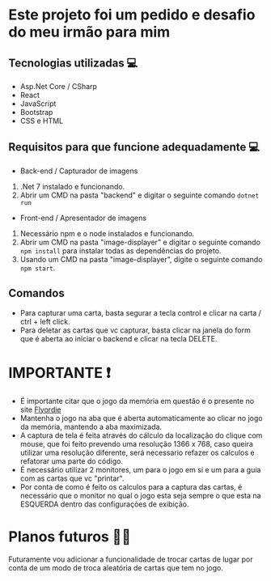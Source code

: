 # Este projeto foi um pedido e desafio do meu irmão para mim 

## Tecnologias utilizadas 💻
* Asp.Net Core / CSharp
* React
* JavaScript
* Bootstrap
* CSS e HTML

## Requisitos para que funcione adequadamente 💻

* Back-end / Capturador de imagens

1. .Net 7 instalado e funcionando.
2. Abrir um CMD na pasta "backend" e digitar o seguinte comando `dotnet run`

* Front-end / Apresentador de imagens

1. Necessário npm e o node instalados e funcionando.
2. Abrir um CMD na pasta "image-displayer" e digitar o seguinte comando `npm install` para instalar todas as dependências do projeto.
2. Usando um CMD na pasta "image-displayer", digite o seguinte comando `npm start`.

## Comandos 
* Para capturar uma carta, basta segurar a tecla control e clicar na carta / ctrl + left click.
* Para deletar as cartas que vc capturar, basta clicar na janela do form que é aberta ao iniciar o backend e clicar na tecla DELETE.

# IMPORTANTE ❗
* É importante citar que o jogo da memória em questão é o presente no site [Flyordie](flyordie.com)
* Mantenha o jogo na aba que é aberta automaticamente ao clicar no jogo da memória, mantendo a aba maximizada.
* A captura de tela é feita através do cálculo da localização do clique com mouse, que foi feito prevendo uma resolução 1366 x 768, caso queira utilizar uma resolução diferente, será necessario refazer os calculos e refatorar uma parte do código.
* É necessário utilizar 2 monitores, um para o jogo em si e um para a guia com as cartas que vc "printar".
* Por conta de como é feito os calculos para a captura das cartas, é necessário que o monitor no qual o jogo esta seja sempre o que esta na ESQUERDA dentro das configurações de exibição.

# Planos futuros 📌👷
Futuramente vou adicionar a funcionalidade de trocar cartas de lugar por conta de um modo de troca aleatória de cartas que tem no jogo.